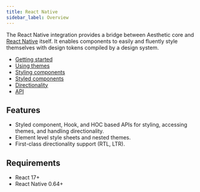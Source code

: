 ```yaml
---
title: React Native
sidebar_label: Overview
---
```


The React Native integration provides a bridge between Aesthetic core and
[React Native](https://reactnative.dev) itself. It enables components to easily and fluently style
themselves with design tokens compiled by a design system.

- [Getting started](./react-native/setup.mdx)
- [Using themes](./react-native/themes.mdx)
- [Styling components](./react-native/styles.mdx)
- [Styled components](./react-native/styled.md)
- [Directionality](./react-native/direction.mdx)
- [API](./react-native/api.md)

## Features

- Styled component, Hook, and HOC based APIs for styling, accessing themes, and handling
  directionality.
- Element level style sheets and nested themes.
- First-class directionality support (RTL, LTR).

## Requirements

- React 17+
- React Native 0.64+
